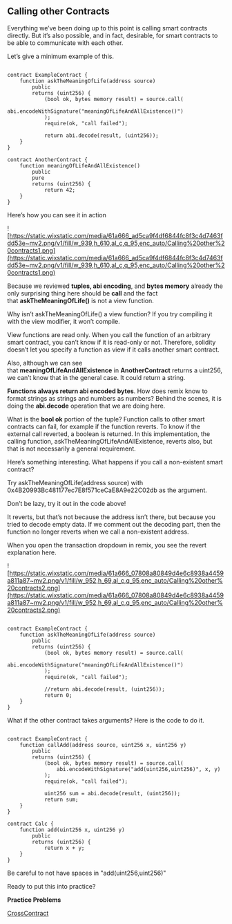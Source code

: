 ## Calling other Contracts

Everything we’ve been doing up to this point is calling smart contracts directly. But it’s also possible, and in fact, desirable, for smart contracts to be able to communicate with each other.

Let’s give a minimum example of this.

```solidity

contract ExampleContract {
    function askTheMeaningOfLife(address source)
        public 
        returns (uint256) {
            (bool ok, bytes memory result) = source.call(
                abi.encodeWithSignature("meaningOfLifeAndAllExistence()")
            );
            require(ok, "call failed");

            return abi.decode(result, (uint256));
    }
}

contract AnotherContract {
    function meaningOfLifeAndAllExistence()
        public 
        pure 
        returns (uint256) {
            return 42;
    }
}

```

Here’s how you can see it in action

![https://static.wixstatic.com/media/61a666_ad5ca9f4df6844fc8f3c4d7463fdd53e~mv2.png/v1/fill/w_939,h_610,al_c,q_95,enc_auto/Calling%20other%20contracts1.png](https://static.wixstatic.com/media/61a666_ad5ca9f4df6844fc8f3c4d7463fdd53e~mv2.png/v1/fill/w_939,h_610,al_c,q_95,enc_auto/Calling%20other%20contracts1.png)

Because we reviewed **tuples, abi encoding**, and **bytes memory** already the only surprising thing here should be **call** and the fact that **askTheMeaningOfLife()** is not a view function.

Why isn’t askTheMeaningOfLife() a view function? If you try compiling it with the view modifier, it won’t compile.

View functions are read only. When you call the function of an arbitrary smart contract, you can’t know if it is read-only or not. Therefore, solidity doesn’t let you specify a function as view if it calls another smart contract.

Also, although we can see that **meaningOfLifeAndAllExistence** in **AnotherContract** returns a uint256, we can’t know that in the general case. It could return a string.

**Functions always return abi encoded bytes**. How does remix know to format strings as strings and numbers as numbers? Behind the scenes, it is doing the **abi.decode** operation that we are doing here.

What is the **bool ok** portion of the tuple? Function calls to other smart contracts can fail, for example if the function reverts. To know if the external call reverted, a boolean is returned. In this implementation, the calling function, askTheMeaningOfLifeAndAllExistence, reverts also, but that is not necessarily a general requirement.

Here’s something interesting. What happens if you call a non-existent smart contract?

Try askTheMeaningOfLife(address source) with 0x4B20993Bc481177ec7E8f571ceCaE8A9e22C02db as the argument.

Don’t be lazy, try it out in the code above!

It reverts, but that’s not because the address isn’t there, but because you tried to decode empty data. If we comment out the decoding part, then the function no longer reverts when we call a non-existent address.

When you open the transaction dropdown in remix, you see the revert explanation here.

![https://static.wixstatic.com/media/61a666_07808a80849d4e6c8938a4459a811a87~mv2.png/v1/fill/w_952,h_69,al_c,q_95,enc_auto/Calling%20other%20contracts2.png](https://static.wixstatic.com/media/61a666_07808a80849d4e6c8938a4459a811a87~mv2.png/v1/fill/w_952,h_69,al_c,q_95,enc_auto/Calling%20other%20contracts2.png)

```solidity

contract ExampleContract {
    function askTheMeaningOfLife(address source)
        public 
        returns (uint256) {
            (bool ok, bytes memory result) = source.call(
                abi.encodeWithSignature("meaningOfLifeAndAllExistence()")
            );
            require(ok, "call failed");

            //return abi.decode(result, (uint256));
            return 0;
    }
}

```

What if the other contract takes arguments? Here is the code to do it.

```solidity

contract ExampleContract {
    function callAdd(address source, uint256 x, uint256 y)
        public 
        returns (uint256) {
            (bool ok, bytes memory result) = source.call(
                abi.encodeWithSignature("add(uint256,uint256)", x, y)
            );
            require(ok, "call failed");

            uint256 sum = abi.decode(result, (uint256));
            return sum;
    }
}

contract Calc {
    function add(uint256 x, uint256 y)
        public 
        returns (uint256) {
            return x + y;
    }
}

```

Be careful to not have spaces in "add(uint256,uint256)"

Ready to put this into practice?

**Practice Problems**

[CrossContract](https://github.com/RareSkills/Solidity-Exercises)
